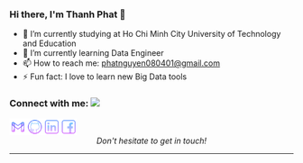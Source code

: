 ### Hi there, I'm Thanh Phat 👋

- 🔭 I’m currently studying at Ho Chi Minh City University of Technology and Education
- 🌱 I’m currently learning Data Engineer
- 📫 How to reach me: phatnguyen080401@gmail.com
- ⚡ Fun fact: I love to learn new Big Data tools 

### Connect with me: <img src="https://media.giphy.com/media/LnQjpWaON8nhr21vNW/giphy.gif" height="32">

[<img align="left" alt="Phat | Gmail" height="30px" src="./SocialLogo/Gmail.png" />][gmail]
[<img align="left" alt="Phat | Github" height="30px" src="./SocialLogo/Github.png" />][github]
[<img align="left" alt="Phat | LinkedIn" height="30px" src="./SocialLogo/Linkedin.png" />][linkedin]
[<img align="left" alt="Phat | Facebook" height="30px" src="./SocialLogo/Facebook.png" />][facebook]

<br />
<p align=center>
<em>Don't hesitate to get in touch!</em>
</p>

---

[gmail]: phatnguyen080401@gmail.com
[github]: https://github.com/phatnguyen080401
[linkedin]: https://www.linkedin.com/in/th%C3%A0nh-ph%C3%A1t-nguy%E1%BB%85n-0bba27217/
[facebook]: https://www.facebook.com/thanhphat.nguyen.182/